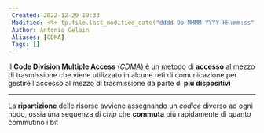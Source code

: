 ```yaml
---
 Created: 2022-12-29 19:33
 Modified: <%+ tp.file.last_modified_date("dddd Do MMMM YYYY HH:mm:ss") %>
 Author: Antonio Gelain
 Aliases: [CDMA]
 Tags: []
---
```


Il **Code Division Multiple Access** (*CDMA*) è un metodo di **accesso** al mezzo di trasmissione che viene utilizzato in alcune reti di comunicazione per gestire l'accesso al mezzo di trasmissione da parte di **più dispositivi**

---

La **ripartizione** delle risorse avviene assegnando un *codice* diverso ad ogni nodo, ossia una sequenza di *chip* che **commuta** più rapidamente di quanto commutino i bit